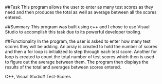 ##Task
This program allows the user to enter as many test scores as they need and then produces the total as well as average between all the scores entered. 

##Summary
This program was built using c++ and I chose to use Visual Studio to accomplish this task due to its powerful developer tooling.

##Functionality
In the program, the user is asked to enter how many test scores they will be adding. An array is created to hold the number of scores and then a for loop is initialized to step through each test score. Another for loop is created to count the total number of test scores which then is used to figure out the average between them. The program then displays the results of the total and averages between scores entered. 

C++, Visual Studio# Test-Scores

